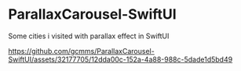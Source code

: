 # ParallaxCarousel-SwiftUI
Some cities i visited with parallax effect in SwiftUI

https://github.com/gcmms/ParallaxCarousel-SwiftUI/assets/32177705/12dda00c-152a-4a88-988c-5dade1d5bd49

